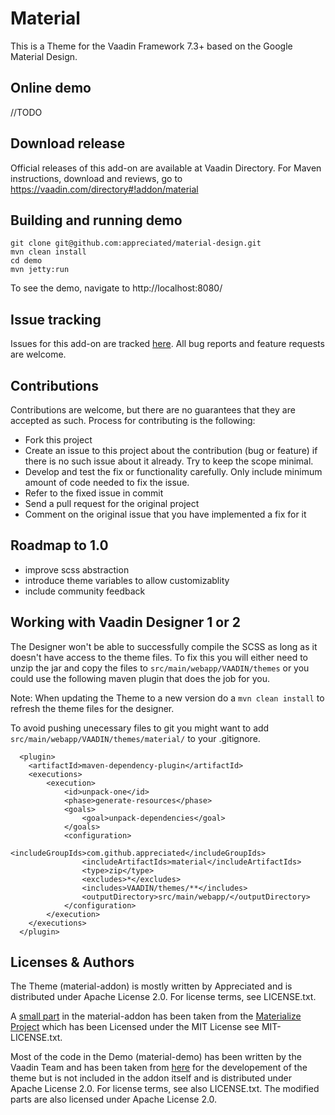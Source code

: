 # Material

This is a Theme for the Vaadin Framework 7.3+ based on the Google Material Design.

## Online demo

//TODO

## Download release

Official releases of this add-on are available at Vaadin Directory. For Maven instructions, download and reviews, go to https://vaadin.com/directory#!addon/material

## Building and running demo

````
git clone git@github.com:appreciated/material-design.git
mvn clean install
cd demo
mvn jetty:run
````
To see the demo, navigate to http://localhost:8080/

## Issue tracking

Issues for this add-on are tracked [here](https://github.com/appreciated/material/issues). All bug reports and feature requests are welcome. 

## Contributions

Contributions are welcome, but there are no guarantees that they are accepted as such. Process for contributing is the following:
- Fork this project
- Create an issue to this project about the contribution (bug or feature) if there is no such issue about it already. Try to keep the scope minimal.
- Develop and test the fix or functionality carefully. Only include minimum amount of code needed to fix the issue.
- Refer to the fixed issue in commit
- Send a pull request for the original project
- Comment on the original issue that you have implemented a fix for it

## Roadmap to 1.0

- improve scss abstraction
- introduce theme variables to allow customizablity
- include community feedback 

## Working with Vaadin Designer 1 or 2

The Designer won't be able to successfully compile the SCSS as long as it doesn't have access to the theme files. 
To fix this you will either need to unzip the jar and copy the files to `src/main/webapp/VAADIN/themes` or you could use the following maven plugin that does the job for you.

Note: When updating the Theme to a new version do a `mvn clean install` to refresh the theme files for the designer.

To avoid pushing unecessary files to git you might want to add `src/main/webapp/VAADIN/themes/material/` to your .gitignore.

````
  <plugin>
    <artifactId>maven-dependency-plugin</artifactId>
    <executions>
        <execution>
            <id>unpack-one</id>
            <phase>generate-resources</phase>
            <goals>
                <goal>unpack-dependencies</goal>
            </goals>
            <configuration>
                <includeGroupIds>com.github.appreciated</includeGroupIds>
                <includeArtifactIds>material</includeArtifactIds>
                <type>zip</type>
                <excludes>*</excludes>
                <includes>VAADIN/themes/**</includes>
                <outputDirectory>src/main/webapp/</outputDirectory>
            </configuration>
        </execution>
    </executions>
  </plugin>
````

## Licenses & Authors

The Theme (material-addon) is mostly written by Appreciated and is distributed under Apache License 2.0. For license terms, see LICENSE.txt.

A [small part](https://github.com/appreciated/material/blob/master/material-addon/src/main/webapp/VAADIN/themes/material/materialize/globals.scss) in the material-addon has been taken from the [Materialize Project](https://github.com/Dogfalo/materialize) which has been Licensed under the MIT License see MIT-LICENSE.txt. 

Most of the code in the Demo (material-demo) has been written by the Vaadin Team and has been taken from [here](https://github.com/vaadin/framework/tree/master/uitest/src/main/java/com/vaadin/tests/themes/valo) for the developement of the theme but is not included in the addon itself and is distributed under Apache License 2.0. For license terms, see also LICENSE.txt. 
The modified parts are also licensed under Apache License 2.0.
